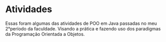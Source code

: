 # Atividades
Essas foram algumas das atividades de POO em Java passadas no meu 2°período da faculdade. Visando a prática e fazendo uso dos paradigmas da Programação Orientada a Objetos.
